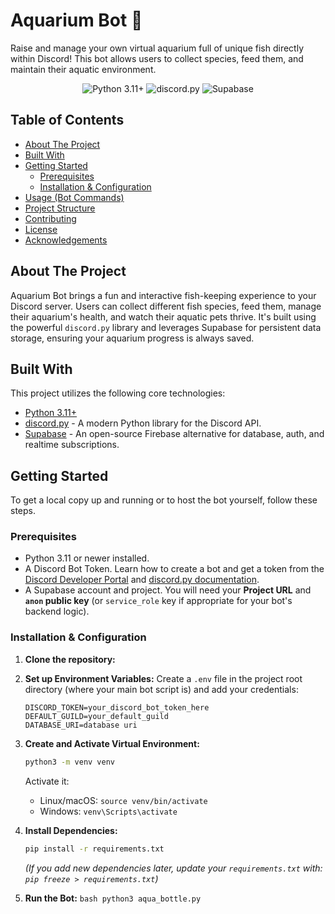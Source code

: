 # Aquarium Bot 🐠

Raise and manage your own virtual aquarium full of unique fish directly within Discord! This bot allows users to collect species, feed them, and maintain their aquatic environment.

<p align="center">
  <img src="https://img.shields.io/badge/python-3.11+-blue.svg" alt="Python 3.11+">
  <img src="https://img.shields.io/badge/discord.py-vX.Y.Z-7289DA.svg" alt="discord.py">
  <img src="https://img.shields.io/badge/Supabase-GREEN.svg" alt="Supabase">
</p>

## Table of Contents

- [About The Project](#about-the-project)
- [Built With](#built-with)
- [Getting Started](#getting-started)
  - [Prerequisites](#prerequisites)
  - [Installation & Configuration](#installation--configuration)
- [Usage (Bot Commands)](#usage-bot-commands)
- [Project Structure](#project-structure)
- [Contributing](#contributing)
- [License](#license)
- [Acknowledgements](#acknowledgements)

## About The Project

Aquarium Bot brings a fun and interactive fish-keeping experience to your Discord server. Users can collect different fish species, feed them, manage their aquarium's health, and watch their aquatic pets thrive. It's built using the powerful `discord.py` library and leverages Supabase for persistent data storage, ensuring your aquarium progress is always saved.

## Built With

This project utilizes the following core technologies:

- [Python 3.11+](https://www.python.org/)
- [discord.py](https://discordpy.readthedocs.io/en/latest/) - A modern Python library for the Discord API.
- [Supabase](https://supabase.io/) - An open-source Firebase alternative for database, auth, and realtime subscriptions.

## Getting Started

To get a local copy up and running or to host the bot yourself, follow these steps.

### Prerequisites

- Python 3.11 or newer installed.
- A Discord Bot Token. Learn how to create a bot and get a token from the [Discord Developer Portal](https://discord.com/developers/applications) and [discord.py documentation](https://discordpy.readthedocs.io/en/latest/discord.html).
- A Supabase account and project. You will need your **Project URL** and **`anon` public key** (or `service_role` key if appropriate for your bot's backend logic).

### Installation & Configuration

1.  **Clone the repository:**

2.  **Set up Environment Variables:**
    Create a `.env` file in the project root directory (where your main bot script is) and add your credentials:

    ```env
    DISCORD_TOKEN=your_discord_bot_token_here
    DEFAULT_GUILD=your_default_guild
    DATABASE_URI=database uri
    ```

3.  **Create and Activate Virtual Environment:**

    ```bash
    python3 -m venv venv
    ```

    Activate it:

    - Linux/macOS: `source venv/bin/activate`
    - Windows: `venv\Scripts\activate`

4.  **Install Dependencies:**

    ```bash
    pip install -r requirements.txt
    ```

    _(If you add new dependencies later, update your `requirements.txt` with: `pip freeze > requirements.txt`)_

5.  **Run the Bot:**
`bash
    python3 aqua_bottle.py
    `
<!-- TODO: ADD LATER

## Usage (Bot Commands)

Interact with your aquarium using the following commands. (Default prefix might be `!`, `?`, or as configured).

- **`[prefix]start`** - Creates your very own aquarium if you don't have one.
- **`[prefix]collect`** - Try your luck at collecting a new fish!
- **`[prefix]feed [fish_id/all]`** - Feeds a specific fish or all your fish.
- **`[prefix]view`** - Displays your current aquarium and its inhabitants.
- **`[prefix]shop`** - Shows available items or fish to purchase.
- **`[prefix]help`** - Displays a list of available commands and how to use them.

_[Please replace the above commands, descriptions, and [prefix] with your bot's actual commands and functionality. Be specific!]_ -->
